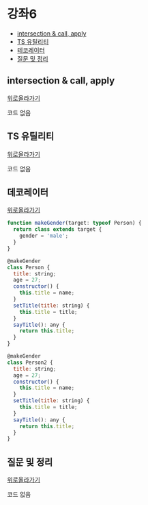 # 강좌6

  - [intersection & call, apply](#intersection-&-call,-apply)
  - [TS 유틸리티](#TS-유틸리티)
  - [테코레이터](#테코레이터)
  - [질문 및 정리](#질문-및-정리)




## intersection & call, apply
[위로올라가기](#강좌6)

코드 없음

## TS 유틸리티
[위로올라가기](#강좌6)

코드 없음

## 데코레이터
[위로올라가기](#강좌6)

```js
function makeGender(target: typeof Person) {
  return class extends target {
    gender = 'male';
  }
}

@makeGender
class Person {
  title: string;
  age = 27;
  constructor() {
    this.title = name;
  }
  setTitle(title: string) { 
    this.title = title;
  }
  sayTitle(): any {
    return this.title;
  }
}

@makeGender
class Person2 {
  title: string;
  age = 27;
  constructor() {
    this.title = name;
  }
  setTitle(title: string) { 
    this.title = title;
  }
  sayTitle(): any {
    return this.title;
  }
}
```

## 질문 및 정리
[위로올라가기](#강좌6)

코드 없음